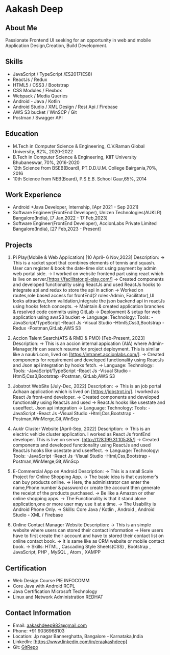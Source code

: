# Aakash Deep

## About Me
Passionate Frontend UI seeking for an opportunity in web and mobile Application Design,Creation, Build Development.

## Skills
- JavaScript / TypeScript /ES2017(ES8)
- ReactJs / Redux
- HTML5 / CSS3 / Bootstrap
- CSS Modules / Flexbox
- Webpack / Media Queries
- Android - Java / Kotlin
- Android Studio / XML Design / Rest Api / Firebase
- AWS S3 bucket / WinSCP / Git
- Postman / Swagger API

## Education
- M.Tech in Computer Science & Engineering, C.V.Raman Global University, 82%, 2020-2022
- B.Tech in Computer Science & Engineering, KIIT University Bhubaneswar, 70%, 2016-2020
- 12th Science from BSEB(Board), PT.D.D.U.M. College Bairgania,70%, 2016
- 10th Science from NEB(Board), P.S.E.B. School Gaur,65%, 2014

## Work Experience
- Android +Java Developer, Internship, [Apr 2021 - Sep 2021]
- Software Engineer(FrontEnd Developer), Unizen Technologies(AUKLR) Bangalore(India), [7 Jan,2022 - 17 Feb,2023]
- Software Engineer(FrontEnd Developer), AccionLabs Private Limited Bangalore(India), [27 Feb,2023 - Present]

## Projects
1. Pi Play(Mobile & Web Application) [10 April- 6 Nov,2023]
   Description:
   -> This is a racket sport that combines elements of tennis and squash. User can register & book the date-time slot using payment by admin web portal side.
   -> I worked on website frontend part using react which is live on server.[https://facilitator.pi-play.com/]
   -> Created components and developed functionality using ReactJs and used ReactJs hooks to integrate api and redux to store the api in action
   -> Worked on routes,role based access for frontEnd(2 roles-Admin, Facilitator),UI looks attractive,form validation,integrate the json backend api in reactJs using hooks 
     fetch concepts.
   -> Maintain & created application branches & resolved code commits using GitLab
   -> Deployment & setup for web application using awsS3 bucket
   -> Language:                  Technology:      Tools:
     -JavaScript/TypeScript      -React Js         -Visual Studio
     -Html5,Css3,Bootstrap      -Redux            -Postman,GitLab,AWS S3

2. Accion Talent Search(ATS & RMD & PMO) [Feb-Present, 2023]
   Description:
   -> This is an accion internal appication (AIA) where Admin- Manager,Hr can search resume for project deployment. This is similar like a naukri.com, lived on 
      [https://intranet.accionlabs.com/].
   -> Created components for requirement and developed functionality using ReactJs and Json api integration by hooks fetch.
   -> Language:                 Technology:   Tools:
      -JavaScript/TypeScript     -React Js     -Visual Studio
      -Html5,Css3,Bootstrap                    -Postman, GitLab,AWS S3

3. Jobstrot WebSite [July-Dec, 2022]
   Description:
   -> This is an job portal Adhaan application which is lived on [https://jobstrot.in/]. I worked as React Js front-end developer.
   -> Created components and developed functionality using ReactJs and used
   -> ReactJs hooks like usestate and useeffect. Json api integration
   -> Language:               Technology:     Tools:
      -JavaScript              -React Js       -Visual Studio
      -Html,Css,Bootstrap                      -Postman,WinMerge,Git,WinScp
   
4. Auklr Cluster Website [April-Sep, 2022]
   Description:
   -> This is an electric vehicle cluster application. I worked as React Js frontEnd developer. This is live on server. [http://128.199.31.105:85/]
   -> Created components and developed functionality using ReactJs and used ReactJs hooks like usestate and useeffect.
   -> Language:               Technology:     Tools:
      -JavaScript              -React Js       -Visual Studio
      -Html,Css,Bootstrap                      -Postman,WinMerge,Git,WinScp
   
5. E-Commercial App on Android
   Description:
   -> This is a small Scale Project for Online Shopping App.
   -> The basic idea is that customer’s can buy products online.
   -> Here, the administrator can enter the name,Phone number & password or create the account then generate the receipt of the products purchased. 
   -> Be like a Amazon or other online shopping apps.
   -> The Functionality is that it stand alone application,one or more user may use it at a time.
   -> The Usability is Android Phone Only.
   -> Skills: Core Java / Kotlin , Android , Android Studio - XML / Firebase
   
6. Online Contact Manager Website
   Description:
   -> This is an simple website where users can stored their contact information
   -> Here users have to first create their account and have to stored their contact list on online contact book.
   -> It is same like as CRM website or mobile contact book.
   -> Skills: HTML , Cascading Style Sheets(CSS) , Bootstrap , JavaScript, PHP , MySQL , Atom , XAMPP

## Certification
- Web Design Course PIE INFOCOMM
- Core Java with Android RCPL
- Java Certification Microsoft Technology
- Linux and Network Administration REDHAT

## Contact Information
- Email: aakashdeep983@gmail.com
- Phone: +91 9036968103
- Location: Jp nagar Bannerghatta, Bangalore - Karnataka,India
- LinkedIn: [https://www.linkedin.com/in/eraakashdeep]
- Git: [GitRepo](https://github.com/eraakashdeep)
